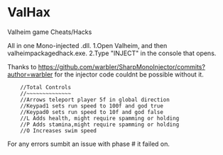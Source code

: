 # ValHax
Valheim game Cheats/Hacks

All in one Mono-injected .dll.
1.Open Valheim, and then valheimpackagedhack.exe.
2.Type "INJECT" in the console that opens.

Thanks to https://github.com/warbler/SharpMonoInjector/commits?author=warbler for the injector code couldnt be possible without it.

        //Total Controls
        //~~~~~~~~~~~~~~
        //Arrows teleport player 5f in global direction
        //Keypad1 sets run speed to 100f and god true
        //Keypad0 sets run speed to 10f and god false
        //L Adds health, might require spamming or holding
        //P Adds stamina,might require spamming or holding
        //O Increases swim speed 
        
For any errors sumbit an issue with phase # it failed on.
